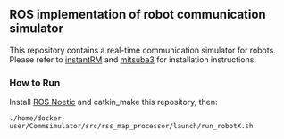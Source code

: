 ## ROS implementation of robot communication simulator

This repository contains a real-time communication simulator for robots. Please refer to [instantRM](https://github.com/NVlabs/instant-rm) and [mitsuba3](https://github.com/mitsuba-renderer/mitsuba3) for installation instructions.

### How to Run

Install [ROS Noetic](https://www.ros.org/) and catkin_make this repository, then:

`./home/docker-user/Commsimulator/src/rss_map_processor/launch/run_robotX.sh`

